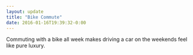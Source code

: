 ```yaml
---
layout: update
title: "Bike Commute"
date: 2016-01-16T19:39:32-0:00
---
```


Commuting with a bike all week makes driving a car on the weekends feel like pure luxury.